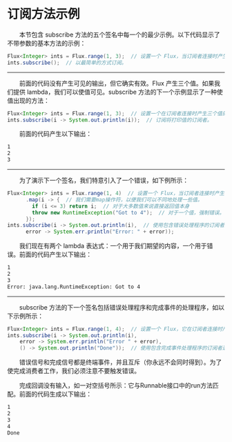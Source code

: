 # 订阅方法示例

&emsp;&emsp;本节包含 subscribe 方法的五个签名中每一个的最少示例。以下代码显示了不带参数的基本方法的示例：

```java
Flux<Integer> ints = Flux.range(1, 3);  // 设置一个 Flux，当订阅者连接时产生三个值
ints.subscribe();  // 以最简单的方式订阅。
```

---
&emsp;&emsp;前面的代码没有产生可见的输出，但它确实有效。Flux 产生三个值。如果我们提供 lambda，我们可以使值可见。subscribe 方法的下一个示例显示了一种使值出现的方法：

```java
Flux<Integer> ints = Flux.range(1, 3);  // 设置一个在订阅者连接时产生三个值的 Flux。
ints.subscribe(i -> System.out.println(i));  // 订阅将打印值的订阅者。
```

&emsp;&emsp;前面的代码产生以下输出：

```bash
1
2
3
```

---

&emsp;&emsp;为了演示下一个签名，我们特意引入了一个错误，如下例所示：

```java
Flux<Integer> ints = Flux.range(1, 4)  // 设置一个 Flux，当订阅者连接时产生四个值
      .map(i -> {  // 我们需要map操作符，以便我们可以不同地处理一些值。
        if (i <= 3) return i;  // 对于大多数值来说直接返回值本身
        throw new RuntimeException("Got to 4");  // 对于一个值，强制错误。
      });
ints.subscribe(i -> System.out.println(i),  // 使用包含错误处理程序的订阅者进行订阅。
      error -> System.err.println("Error: " + error));
```

&emsp;&emsp;我们现在有两个 lambda 表达式：一个用于我们期望的内容，一个用于错误。前面的代码产生以下输出：

```bash
1
2
3
Error: java.lang.RuntimeException: Got to 4
```

---

&emsp;&emsp;subscribe 方法的下一个签名包括错误处理程序和完成事件的处理程序，如以下示例所示：

```java
Flux<Integer> ints = Flux.range(1, 4);  // 设置一个 Flux，它在订阅者连接时产生四个值。
ints.subscribe(i -> System.out.println(i),
    error -> System.err.println("Error " + error),
    () -> System.out.println("Done"));  // 使用包含完成事件处理程序的订阅者进行订阅。
```

&emsp;&emsp;错误信号和完成信号都是终端事件，并且互斥（你永远不会同时得到）。为了使完成消费者工作，我们必须注意不要触发错误。

&emsp;&emsp;完成回调没有输入，如一对空括号所示：它与Runnable接口中的run方法匹配。前面的代码生成以下输出：

```bash
1
2
3
4
Done
```

